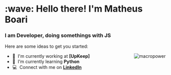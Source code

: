<h1 align="left" id="macropower-title">:wave: Hello there! I'm Matheus Boari</h1>
<h3 align="left">I am Developer, doing somethings with JS</h3>

Here are some ideas to get you started:

<a href="#macropower-title">
  <img src="https://github-readme-stats.vercel.app/api?username=matheusboari&show_icons=true&count_private=true&include_all_commits=true" alt="macropower" align="right" />
</a>

- :office: &nbsp;I'm currently working at **[UpKeep]**
- :seedling: &nbsp;I’m currently learning **Python**
- :computer: &nbsp;Connect with me on **[LinkedIn]**

<!-- links -->

[Framework]: https://app.onupkeep.com/ "UpKeep Home"
[issues page]: https://github.com/MacroPower/MacroPower/issues "MacroPower/issues"
[linkedin]: https://www.linkedin.com/in/matheusboari "Matheus Boari LinkedIn"
